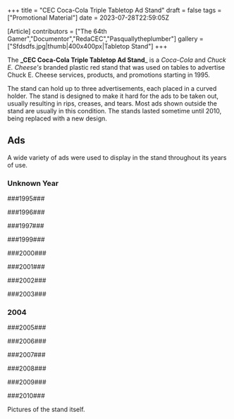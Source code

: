 +++
title = "CEC Coca-Cola Triple Tabletop Ad Stand"
draft = false
tags = ["Promotional Material"]
date = 2023-07-28T22:59:05Z

[Article]
contributors = ["The 64th Gamer","Documentor","RedaCEC","Pasquallytheplumber"]
gallery = ["Sfdsdfs.jpg|thumb|400x400px|Tabletop Stand"]
+++

The **_CEC Coca-Cola Triple Tabletop Ad Stand**_ is a _Coca-Cola_ and _Chuck E. Cheese's_ branded plastic red stand that was used on tables to advertise Chuck E. Cheese services, products, and promotions starting in 1995.

The stand can hold up to three advertisements, each placed in a curved holder. The stand is designed to make it hard for the ads to be taken out, usually resulting in rips, creases, and tears. Most ads shown outside the stand are usually in this condition. The stands lasted sometime until 2010, being replaced with a new design.

## Ads ##
A wide variety of ads were used to display in the stand throughout its years of use.

### Unknown Year ###


###1995###


###1996###


###1997###


###1999###


###2000###


###2001###


###2002###


###2003###


### 2004 ###


###2005###


###2006###


###2007###


###2008###


###2009###


###2010###


Pictures of the stand itself.